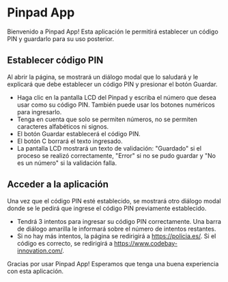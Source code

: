 # Pinpad App
Bienvenido a Pinpad App! Esta aplicación le permitirá establecer un código PIN y guardarlo para su uso posterior.

## Establecer código PIN
Al abrir la página, se mostrará un diálogo modal que lo saludará y le explicará que debe establecer un código PIN y presionar el botón Guardar.
- Haga clic en la pantalla LCD del Pinpad y escriba el número que desea usar como su código PIN. También puede usar los botones numéricos para ingresarlo.
- Tenga en cuenta que solo se permiten números, no se permiten caracteres alfabéticos ni signos.
- El botón Guardar establecerá el código PIN.
- El botón C borrará el texto ingresado.
- La pantalla LCD mostrará un texto de validación: "Guardado" si el proceso se realizó correctamente, "Error" si no se pudo guardar y "No es un número" si la validación falla.

## Acceder a la aplicación
Una vez que el código PIN esté establecido, se mostrará otro diálogo modal donde se le pedirá que ingrese el código PIN previamente establecido.
- Tendrá 3 intentos para ingresar su código PIN correctamente. Una barra de diálogo amarilla le informará sobre el número de intentos restantes.
- Si no hay más intentos, la página se redirigirá a https://policia.es/. Si el código es correcto, se redirigirá a https://www.codebay-innovation.com/.

Gracias por usar Pinpad App! Esperamos que tenga una buena experiencia con esta aplicación.
